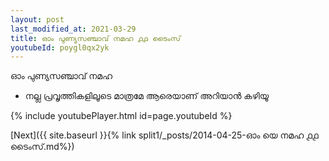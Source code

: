 ```yaml
---
layout: post
last_modified_at: 2021-03-29
title: ഓം പുണ്യസഞ്ചാവ് നമഹ ൧൧ ടൈംസ്
youtubeId: poygl0qx2yk
---
```

 
 
 ഓം പുണ്യസഞ്ചാവ് നമഹ 
 
 -  നല്ല പ്രവൃത്തികളിലൂടെ മാത്രമേ ആരെയാണ് അറിയാൻ കഴിയൂ 
 
  
 
  
 
 
 
 
 
 


{% include youtubePlayer.html id=page.youtubeId %}
 
[Next]({{ site.baseurl }}{% link  split1/_posts/2014-04-25-ഓം യെ നമഹ ൧൧ ടൈംസ്.md%})
 
